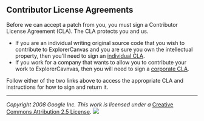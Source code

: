 ## Contributor License Agreements ##

Before we can accept a patch from you, you must sign a Contributor License
Agreement (CLA). The CLA protects you and us.

  * If you are an individual writing original source code that you wish to contribute to ExplorerCanvas and you are sure you own the intellectual property, then you'll need to sign an [individual CLA](http://code.google.com/legal/individual-cla-v1.0.html).
  * If you work for a company that wants to allow you to contribute your work to ExplorerCavnvas, then you will need to sign a [corporate CLA](http://code.google.com/legal/corporate-cla-v1.0.html).

Follow either of the two links above to access the appropriate CLA and instructions for how to sign and return it.


---

_Copyright 2008 Google Inc._
_This work is licensed under a_
[Creative Commons Attribution 2.5 License](http://soc.googlecode.com/svn/wiki/html/licenses/cc-by-attribution-2_5.html).
[![](http://soc.googlecode.com/svn/wiki/html/licenses/cc-by-2_5-88x31.png)](http://creativecommons.org/licenses/by/2.5/)